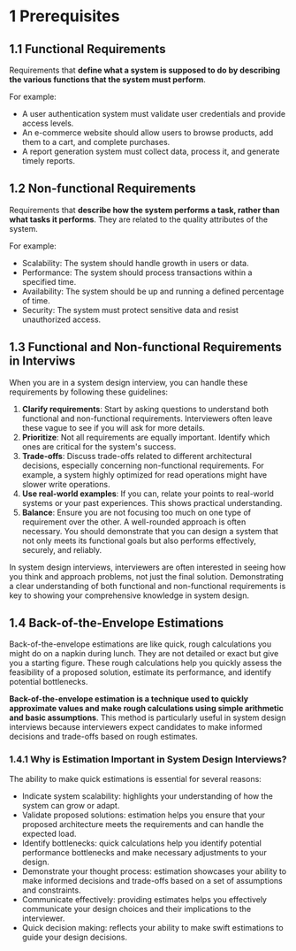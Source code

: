 # 1 Prerequisites

## 1.1 Functional Requirements

Requirements that **define what a system is supposed to do by describing the various functions that the system must perform**.

For example:
- A user authentication system must validate user credentials and provide access levels.
- An e-commerce website should allow users to browse products, add them to a cart, and complete purchases.
- A report generation system must collect data, process it, and generate timely reports.

## 1.2 Non-functional Requirements

Requirements that **describe how the system performs a task, rather than what tasks it performs**. They are related to the quality attributes of the system.

For example:
- Scalability: The system should handle growth in users or data.
- Performance: The system should process transactions within a specified time.
- Availability: The system should be up and running a defined percentage of time.
- Security: The system must protect sensitive data and resist unauthorized access.

## 1.3 Functional and Non-functional Requirements in Interviws

When you are in a system design interview, you can handle these requirements by following these guidelines:
1. **Clarify requirements**: Start by asking questions to understand both functional and non-functional requirements. Interviewers often leave these vague to see if you will ask for more details.
2. **Prioritize**: Not all requirements are equally important. Identify which ones are critical for the system's success.
3. **Trade-offs**: Discuss trade-offs related to different architectural decisions, especially concerning non-functional requirements. For example, a system highly optimized for read operations might have slower write operations.
4. **Use real-world examples**: If you can, relate your points to real-world systems or your past experiences. This shows practical understanding.
5. **Balance**: Ensure you are not focusing too much on one type of requirement over the other. A well-rounded approach is often necessary. You should demonstrate that you can design a system that not only meets its functional goals but also performs effectively, securely, and reliably.

In system design interviews, interviewers are often interested in seeing how you think and approach problems, not just the final solution. Demonstrating a clear understanding of both functional and non-functional requirements is key to showing your comprehensive knowledge in system design.

## 1.4 Back-of-the-Envelope Estimations

Back-of-the-envelope estimations are like quick, rough calculations you might do on a napkin during lunch. They are not detailed or exact but give you a starting figure. These rough calculations help you quickly assess the feasibility of a proposed solution, estimate its performance, and identify potential bottlenecks.

**Back-of-the-envelope estimation is a technique used to quickly approximate values and make rough calculations using simple arithmetic and basic assumptions**. This method is particularly useful in system design interviews because interviewers expect candidates to make informed decisions and trade-offs based on rough estimates.

### 1.4.1 Why is Estimation Important in System Design Interviews?

The ability to make quick estimations is essential for several reasons:
- Indicate system scalability: highlights your understanding of how the system can grow or adapt.
- Validate proposed solutions: estimation helps you ensure that your proposed architecture meets the requirements and can handle the expected load.
- Identify bottlenecks: quick calculations help you identify potential performance bottlenecks and make necessary adjustments to your design.
- Demonstrate your thought process: estimation showcases your ability to make informed decisions and trade-offs based on a set of assumptions and constraints.
- Communicate effectively: providing estimates helps you effectively communicate your design choices and their implications to the interviewer.
- Quick decision making: reflects your ability to make swift estimations to guide your design decisions.
